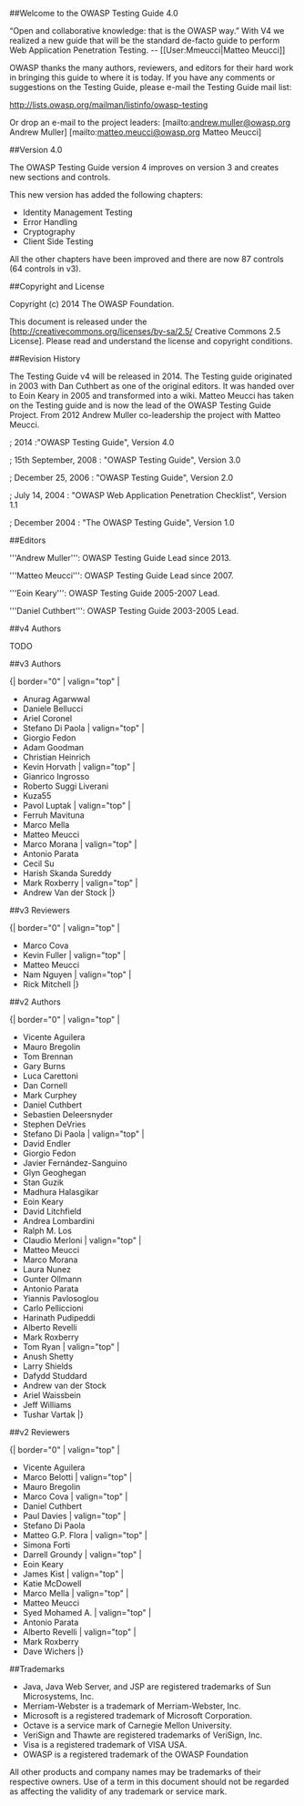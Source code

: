 ##Welcome to the OWASP Testing Guide 4.0

“Open and collaborative knowledge: that is the OWASP way.”
With V4 we realized a new guide that will be the standard de-facto  guide to perform Web Application Penetration Testing.
-- [[User:Mmeucci|Matteo Meucci]]


OWASP thanks the many authors, reviewers, and editors for their hard work in bringing this guide to where it is today. If you have any comments or suggestions on the Testing Guide, please e-mail the Testing Guide mail list:

 http://lists.owasp.org/mailman/listinfo/owasp-testing

Or drop an e-mail to the project leaders: 
[mailto:andrew.muller@owasp.org Andrew Muller]
[mailto:matteo.meucci@owasp.org Matteo Meucci]


##Version 4.0

The OWASP Testing Guide version 4 improves on version 3 and creates new sections and controls. 

This new version has added  the following chapters: <br>
- Identity Management Testing <br>
- Error Handling <br>
- Cryptography <br>
- Client Side Testing <br>

All the other chapters have been improved and there are now 87 controls (64 controls in v3).


##Copyright and License

Copyright (c) 2014 The OWASP Foundation.

This document is released under the [http://creativecommons.org/licenses/by-sa/2.5/ Creative Commons 2.5 License]. Please read and understand the license and copyright conditions.


##Revision History

The Testing Guide v4 will be released in 2014. The Testing guide originated in 2003 with Dan Cuthbert as one of the original editors. It was handed over to Eoin Keary in 2005 and transformed into a wiki. Matteo Meucci has taken on the Testing guide and is now the lead of the OWASP Testing Guide Project. From 2012 Andrew Muller co-leadership the project with Matteo Meucci.

; 2014
:"OWASP Testing Guide", Version 4.0

; 15th September, 2008
: "OWASP Testing Guide", Version 3.0

; December 25, 2006
: "OWASP Testing Guide", Version 2.0

; July 14, 2004
: "OWASP Web Application Penetration Checklist", Version 1.1

; December 2004
: "The OWASP Testing Guide", Version 1.0


##Editors

'''Andrew Muller''': OWASP Testing Guide Lead since 2013.<BR>

'''Matteo Meucci''': OWASP Testing Guide Lead since 2007. <BR>

'''Eoin Keary''': OWASP Testing Guide 2005-2007 Lead.<BR>

'''Daniel Cuthbert''': OWASP Testing Guide 2003-2005 Lead.


##v4 Authors

TODO


##v3 Authors

{| border="0" 
| valign="top" |
* Anurag Agarwwal
* Daniele Bellucci
* Ariel Coronel
* Stefano Di Paola
| valign="top" |
* Giorgio Fedon
* Adam Goodman
* Christian Heinrich
* Kevin Horvath
| valign="top" |
* Gianrico Ingrosso
* Roberto Suggi Liverani
* Kuza55
* Pavol Luptak
| valign="top" |
* Ferruh Mavituna
* Marco Mella
* Matteo Meucci
* Marco Morana
| valign="top" |
* Antonio Parata
* Cecil Su
* Harish Skanda Sureddy
* Mark Roxberry
| valign="top" |
* Andrew Van der Stock
|}


##v3 Reviewers

{| border="0" 
| valign="top" |
* Marco Cova
* Kevin Fuller
| valign="top" |
* Matteo Meucci
* Nam Nguyen
| valign="top" |
* Rick Mitchell
|}


##v2 Authors

{| border="0" 
| valign="top" |
* Vicente Aguilera
* Mauro Bregolin
* Tom Brennan
* Gary	Burns
* Luca Carettoni
* Dan Cornell
* Mark Curphey
* Daniel Cuthbert
* Sebastien Deleersnyder
* Stephen DeVries
* Stefano Di Paola
| valign="top" |
* David	Endler
* Giorgio Fedon
* Javier Fernández-Sanguino
* Glyn Geoghegan
* Stan Guzik 
* Madhura Halasgikar
* Eoin Keary
* David Litchfield
* Andrea Lombardini
* Ralph M. Los
* Claudio Merloni
| valign="top" |
* Matteo Meucci
* Marco	Morana
* Laura Nunez
* Gunter Ollmann
* Antonio Parata
* Yiannis Pavlosoglou
* Carlo Pelliccioni
* Harinath Pudipeddi
* Alberto Revelli
* Mark Roxberry
* Tom Ryan
| valign="top" |
* Anush Shetty
* Larry Shields
* Dafydd Studdard
* Andrew van der Stock
* Ariel	Waissbein
* Jeff Williams
* Tushar Vartak
|}


##v2 Reviewers

{| border="0" 
| valign="top" |
* Vicente Aguilera
* Marco Belotti
| valign="top" |
* Mauro Bregolin
* Marco Cova
| valign="top" |
* Daniel Cuthbert
* Paul Davies
| valign="top" |
* Stefano Di Paola
* Matteo G.P. Flora
| valign="top" |
* Simona Forti
* Darrell Groundy
| valign="top" |
* Eoin Keary
* James Kist
| valign="top" |
* Katie McDowell
* Marco Mella 
| valign="top" |
* Matteo Meucci
* Syed Mohamed A.
| valign="top" |
* Antonio Parata
* Alberto Revelli
| valign="top" |
* Mark Roxberry
* Dave Wichers
|}


##Trademarks

* Java, Java Web Server, and JSP are registered trademarks of Sun Microsystems, Inc.
* Merriam-Webster is a trademark of Merriam-Webster, Inc.
* Microsoft is a registered trademark of Microsoft Corporation.
* Octave is a service mark of Carnegie Mellon University.
* VeriSign and Thawte are registered trademarks of VeriSign, Inc.
* Visa is a registered trademark of VISA USA.
* OWASP is a registered trademark of the OWASP Foundation


All other products and company names may be trademarks of their respective owners. Use of a term in this document should not be regarded as affecting the validity of any trademark or service mark.

